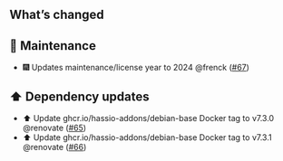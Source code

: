 ## What’s changed

## 🧰 Maintenance

- 🎆 Updates maintenance/license year to 2024 @frenck ([#67](https://github.com/hassio-addons/addon-foldingathome/pull/67))

## ⬆️ Dependency updates

- ⬆️ Update ghcr.io/hassio-addons/debian-base Docker tag to v7.3.0 @renovate ([#65](https://github.com/hassio-addons/addon-foldingathome/pull/65))
- ⬆️ Update ghcr.io/hassio-addons/debian-base Docker tag to v7.3.1 @renovate ([#66](https://github.com/hassio-addons/addon-foldingathome/pull/66))
